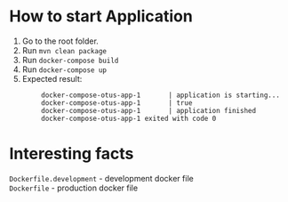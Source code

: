 # How to start Application

1. Go to the root folder. <br>
2. Run `mvn clean package` <br>
3. Run `docker-compose build` <br>
4. Run `docker-compose up` <br>
5. Expected result:
```text
        docker-compose-otus-app-1       | application is starting...
        docker-compose-otus-app-1       | true
        docker-compose-otus-app-1       | application finished
        docker-compose-otus-app-1 exited with code 0
```

# Interesting facts

`Dockerfile.development` -  development docker file<br>
`Dockerfile` - production docker file